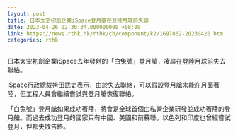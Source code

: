 ```yaml
---
layout: post
title: 日本太空初創企業iSpace登月艙在登陸月球前失聯
date: 2023-04-26 02:30:34.000000000 +08:00
link: https://news.rthk.hk/rthk/ch/component/k2/1697862-20230426.htm
categories: rthk
---
```


日本太空初創企業iSpace去年發射的「白兔號」登月艙，凌晨在登陸月球前失去聯絡。

iSpace行政總裁袴田武史表示，由於失去聯絡，可以假設登月艙未能在月面著陸，但工程人員會繼續嘗試與登月艙恢復聯絡。

「白兔號」登月艙如果成功著陸，將會是全球首個由私營企業研發並成功著陸的登月艙。而過去成功登月的國家只有中國、美國和前蘇聯。以色列和印度也曾經嘗試登月，但都失敗告終。
